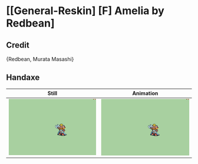 # [\[General-Reskin\] \[F\] Amelia by Redbean]

## Credit

{Redbean, Murata Masashi}
	
## Handaxe

| Still | Animation |
| :---: | :-------: |
| ![Handaxe still](./Handaxe_000.png) | ![Handaxe animation](./Handaxe.gif) |
